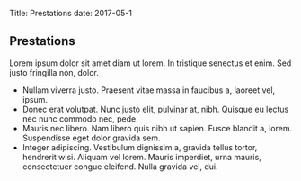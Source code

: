 Title: Prestations
date: 2017-05-1

## Prestations

Lorem ipsum dolor sit amet diam ut lorem. In tristique senectus et enim. Sed justo fringilla non, dolor.

- Nullam viverra justo. Praesent vitae massa in faucibus a, laoreet vel, ipsum. 
- Donec erat volutpat. Nunc justo elit, pulvinar at, nibh. Quisque eu lectus nec nunc commodo nec, pede. 
- Mauris nec libero. Nam libero quis nibh ut sapien. Fusce blandit a, lorem. Suspendisse eget dolor gravida sem. 
- Integer adipiscing. Vestibulum dignissim a, gravida tellus tortor, hendrerit wisi. Aliquam vel lorem. Mauris imperdiet, urna mauris, consectetuer congue eleifend. Nulla gravida vel, dui.
